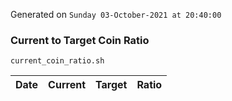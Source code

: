 Generated on `Sunday 03-October-2021 at 20:40:00`

### Current to Target Coin Ratio
`current_coin_ratio.sh`

Date|Current|Target|Ratio
---|---|---|---
